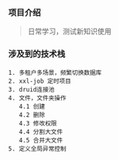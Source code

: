 ### 项目介绍

> 日常学习，测试新知识使用

### 涉及到的技术栈

```text
1. 多租户多场景，频繁切换数据库
2. xxl-job 定时项目
3. druid连接池
4. 文件，文件夹操作
   4.1 创建
   4.2 删除
   4.3 修改权限
   4.4 分割大文件
   4.5 合并大文件
5. 定义全局异常控制

```
